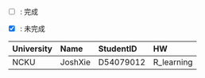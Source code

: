 
- [ ] : 完成
- [x] : 未完成


University  |  Name    | StudentID  |   HW 
:---------- |:-------- |:---------- |:------
 NCKU       | JoshXie  | D54079012  | R_learning

